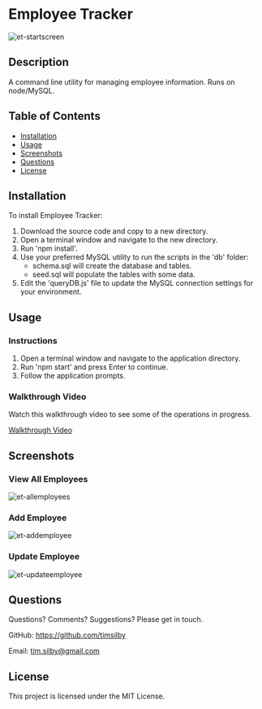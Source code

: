 # Employee Tracker


![et-startscreen](https://user-images.githubusercontent.com/69242373/98528605-43ba0480-22c8-11eb-9cef-21f6fae62bb6.png)


## Description
A command line utility for managing employee information. Runs on node/MySQL.


## Table of Contents
* [Installation](#installation)
* [Usage](#usage)
* [Screenshots](#screenshots)
* [Questions](#questions)
* [License](#license)


## Installation
To install Employee Tracker:

1. Download the source code and copy to a new directory.
2. Open a terminal window and navigate to the new directory.
3. Run 'npm install'.
4. Use your preferred MySQL utility to run the scripts in the 'db' folder:
   * schema.sql will create the database and tables.
   * seed.sql will populate the tables with some data.
5. Edit the 'queryDB.js' file to update the MySQL connection settings for your environment.


## Usage

### Instructions
1. Open a terminal window and navigate to the application directory.
2. Run 'npm start' and press Enter to continue.
3. Follow the application prompts.

### Walkthrough Video
Watch this walkthrough video to see some of the operations in progress.

[Walkthrough Video](https://drive.google.com/file/d/1mKkFl97dX8ujiX7W29bdemZ4CkxAEOTd/view)


## Screenshots

### View All Employees

![et-allemployees](https://user-images.githubusercontent.com/69242373/98526516-9219d400-22c5-11eb-9e70-6f86e7ba5305.png)

### Add Employee

![et-addemployee](https://user-images.githubusercontent.com/69242373/98526508-90e8a700-22c5-11eb-9e42-cdc810ee9bfa.png)

### Update Employee

![et-updateemployee](https://user-images.githubusercontent.com/69242373/98526521-93e39780-22c5-11eb-8b49-683d3e63b727.png)


## Questions
Questions? Comments? Suggestions? Please get in touch.

GitHub: https://github.com/timsilby

Email: [tim.silby@gmail.com](mailto:tim.silby@gmail.com)


## License
This project is licensed under the MIT License.
